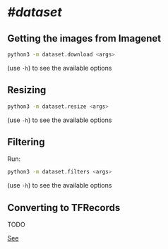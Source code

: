 # *#dataset*

## Getting the images from Imagenet

```bash
python3 -m dataset.download <args>
```

(use `-h`) to see the available options

## Resizing

```bash
python3 -m dataset.resize <args>
```

(use `-h`) to see the available options

## Filtering

Run:

```bash
python3 -m dataset.filters <args>
```

(use `-h`) to see the available options


## Converting to TFRecords

TODO

[See](https://www.tensorflow.org/programmers_guide/reading_data)